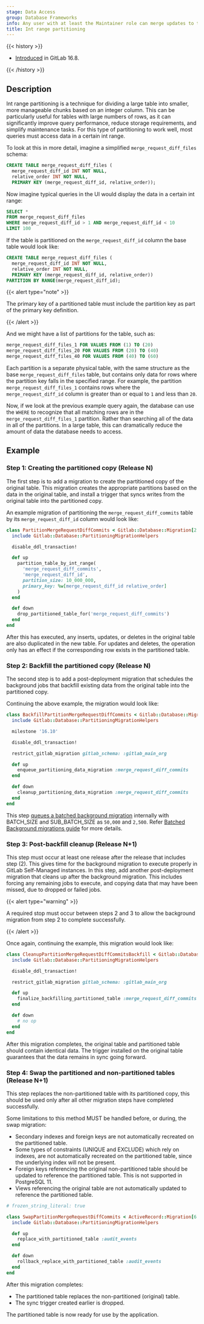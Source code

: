 ```yaml
---
stage: Data Access
group: Database Frameworks
info: Any user with at least the Maintainer role can merge updates to this content. For details, see https://docs.gitlab.com/development/development_processes/#development-guidelines-review.
title: Int range partitioning
---
```


{{< history >}}

- [Introduced](https://gitlab.com/gitlab-org/gitlab/-/merge_requests/132148) in GitLab 16.8.

{{< /history >}}

## Description

Int range partitioning is a technique for dividing a large table into smaller,
more manageable chunks based on an integer column.
This can be particularly useful for tables with large numbers of rows,
as it can significantly improve query performance, reduce storage requirements, and simplify maintenance tasks.
For this type of partitioning to work well, most queries must access data in a
certain int range.

To look at this in more detail, imagine a simplified `merge_request_diff_files` schema:

```sql
CREATE TABLE merge_request_diff_files (
  merge_request_diff_id INT NOT NULL,
  relative_order INT NOT NULL,
  PRIMARY KEY (merge_request_diff_id, relative_order));
```

Now imagine typical queries in the UI would display the data in a certain int range:

```sql
SELECT *
FROM merge_request_diff_files
WHERE merge_request_diff_id > 1 AND merge_request_diff_id < 10
LIMIT 100
```

If the table is partitioned on the `merge_request_diff_id` column the base table would look like:

```sql
CREATE TABLE merge_request_diff_files (
  merge_request_diff_id INT NOT NULL,
  relative_order INT NOT NULL,
  PRIMARY KEY (merge_request_diff_id, relative_order))
PARTITION BY RANGE(merge_request_diff_id);
```

{{< alert type="note" >}}

The primary key of a partitioned table must include the partition key as
part of the primary key definition.

{{< /alert >}}

And we might have a list of partitions for the table, such as:

```sql
merge_request_diff_files_1 FOR VALUES FROM (1) TO (20)
merge_request_diff_files_20 FOR VALUES FROM (20) TO (40)
merge_request_diff_files_40 FOR VALUES FROM (40) TO (60)
```

Each partition is a separate physical table, with the same structure as
the base `merge_request_diff_files` table, but contains only data for rows where the
partition key falls in the specified range. For example, the partition
`merge_request_diff_files_1` contains rows where the `merge_request_diff_id` column is
greater than or equal to `1` and less than `20`.

Now, if we look at the previous example query again, the database can
use the `WHERE` to recognize that all matching rows are in the
`merge_request_diff_files_1` partition. Rather than searching all of the data
in all of the partitions. In a large table, this can
dramatically reduce the amount of data the database needs to access.

## Example

### Step 1: Creating the partitioned copy (Release N)

The first step is to add a migration to create the partitioned copy of
the original table. This migration creates the appropriate
partitions based on the data in the original table, and install a
trigger that syncs writes from the original table into the
partitioned copy.

An example migration of partitioning the `merge_request_diff_commits` table by its
`merge_request_diff_id` column would look like:

```ruby
class PartitionMergeRequestDiffCommits < Gitlab::Database::Migration[2.1]
  include Gitlab::Database::PartitioningMigrationHelpers

  disable_ddl_transaction!

  def up
    partition_table_by_int_range(
      'merge_request_diff_commits',
      'merge_request_diff_id',
      partition_size: 10_000_000,
      primary_key: %w[merge_request_diff_id relative_order]
    )
  end

  def down
    drop_partitioned_table_for('merge_request_diff_commits')
  end
end
```

After this has executed, any inserts, updates, or deletes in the
original table are also duplicated in the new table. For updates and
deletes, the operation only has an effect if the corresponding row
exists in the partitioned table.

### Step 2: Backfill the partitioned copy (Release N)

The second step is to add a post-deployment migration that schedules
the background jobs that backfill existing data from the original table
into the partitioned copy.

Continuing the above example, the migration would look like:

```ruby
class BackfillPartitionMergeRequestDiffCommits < Gitlab::Database::Migration[2.2]
  include Gitlab::Database::PartitioningMigrationHelpers

  milestone '16.10'

  disable_ddl_transaction!

  restrict_gitlab_migration gitlab_schema: :gitlab_main_org

  def up
    enqueue_partitioning_data_migration :merge_request_diff_commits
  end

  def down
    cleanup_partitioning_data_migration :merge_request_diff_commits
  end
end
```

This step [queues a batched background migration](../batched_background_migrations.md#enqueue-a-batched-background-migration) internally with BATCH_SIZE and SUB_BATCH_SIZE as `50,000` and `2,500`. Refer [Batched Background migrations guide](../batched_background_migrations.md) for more details.

### Step 3: Post-backfill cleanup (Release N+1)

This step must occur at least one release after the release that
includes step (2). This gives time for the background
migration to execute properly in GitLab Self-Managed instances. In this step,
add another post-deployment migration that cleans up after the
background migration. This includes forcing any remaining jobs to
execute, and copying data that may have been missed, due to dropped or
failed jobs.

{{< alert type="warning" >}}

A required stop must occur between steps 2 and 3 to allow the background migration from step 2 to complete successfully.

{{< /alert >}}

Once again, continuing the example, this migration would look like:

```ruby
class CleanupPartitionMergeRequestDiffCommitsBackfill < Gitlab::Database::Migration[2.1]
  include Gitlab::Database::PartitioningMigrationHelpers

  disable_ddl_transaction!

  restrict_gitlab_migration gitlab_schema: :gitlab_main_org

  def up
    finalize_backfilling_partitioned_table :merge_request_diff_commits
  end

  def down
    # no op
  end
end
```

After this migration completes, the original table and partitioned
table should contain identical data. The trigger installed on the
original table guarantees that the data remains in sync going forward.

### Step 4: Swap the partitioned and non-partitioned tables (Release N+1)

This step replaces the non-partitioned table with its partitioned copy, this should be used only after all other migration steps have completed successfully.

Some limitations to this method MUST be handled before, or during, the swap migration:

- Secondary indexes and foreign keys are not automatically recreated on the partitioned table.
- Some types of constraints (UNIQUE and EXCLUDE) which rely on indexes, are not automatically recreated
  on the partitioned table, since the underlying index will not be present.
- Foreign keys referencing the original non-partitioned table should be updated to reference the
  partitioned table. This is not supported in PostgreSQL 11.
- Views referencing the original table are not automatically updated to reference the partitioned table.

```ruby
# frozen_string_literal: true

class SwapPartitionMergeRequestDiffCommits < ActiveRecord::Migration[6.0]
  include Gitlab::Database::PartitioningMigrationHelpers

  def up
    replace_with_partitioned_table :audit_events
  end

  def down
    rollback_replace_with_partitioned_table :audit_events
  end
end
```

After this migration completes:

- The partitioned table replaces the non-partitioned (original) table.
- The sync trigger created earlier is dropped.

The partitioned table is now ready for use by the application.

